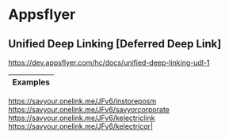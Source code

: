 # Appsflyer

## Unified Deep Linking [Deferred Deep Link]
https://dev.appsflyer.com/hc/docs/unified-deep-linking-udl-1

|Examples|
|---|
https://savyour.onelink.me/JFv6/instoreposm
https://savyour.onelink.me/JFv6/savyorcorporate
https://savyour.onelink.me/JFv6/kelectriclink
https://savyour.onelink.me/JFv6/kelectricqr|

